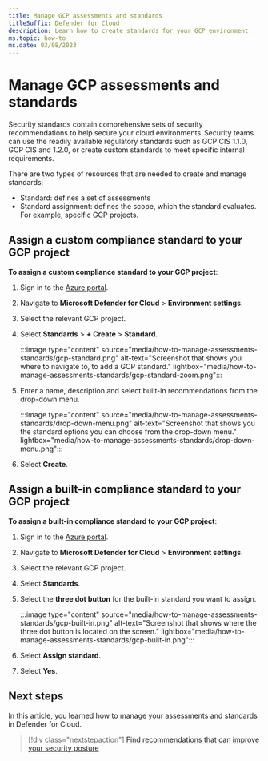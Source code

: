 ```yaml
---
title: Manage GCP assessments and standards
titleSuffix: Defender for Cloud
description: Learn how to create standards for your GCP environment.
ms.topic: how-to
ms.date: 03/08/2023
---
```


# Manage GCP assessments and standards

Security standards contain comprehensive sets of security recommendations to help secure your cloud environments. Security teams can use the readily available regulatory standards such as GCP CIS 1.1.0, GCP CIS and 1.2.0, or create custom standards to meet specific internal requirements.

There are two types of resources that are needed to create and manage standards:

- Standard: defines a set of assessments
- Standard assignment: defines the scope, which the standard evaluates. For example, specific GCP projects.

## Assign a custom compliance standard to your GCP project

**To assign a custom compliance standard to your GCP project**:

1. Sign in to the [Azure portal](https://portal.azure.com/).

1. Navigate to **Microsoft Defender for Cloud** > **Environment settings**.

1. Select the relevant GCP project.

1. Select **Standards** > **+ Create** > **Standard**.

    :::image type="content" source="media/how-to-manage-assessments-standards/gcp-standard.png" alt-text="Screenshot that shows you where to navigate to, to add a GCP standard." lightbox="media/how-to-manage-assessments-standards/gcp-standard-zoom.png":::

1. Enter a name, description and select built-in recommendations from the drop-down menu.

    :::image type="content" source="media/how-to-manage-assessments-standards/drop-down-menu.png" alt-text="Screenshot that shows you the standard options you can choose from the drop-down menu." lightbox="media/how-to-manage-assessments-standards/drop-down-menu.png":::

1. Select **Create**.

## Assign a built-in compliance standard to your GCP project

**To assign a built-in compliance standard to your GCP project**:

1. Sign in to the [Azure portal](https://portal.azure.com/).

1. Navigate to **Microsoft Defender for Cloud** > **Environment settings**.

1. Select the relevant GCP project.

1. Select **Standards**.

1. Select the **three dot button** for the built-in standard you want to assign.

    :::image type="content" source="media/how-to-manage-assessments-standards/gcp-built-in.png" alt-text="Screenshot that shows where the three dot button is located on the screen." lightbox="media/how-to-manage-assessments-standards/gcp-built-in.png":::

1. Select **Assign standard**.

1. Select **Yes**.
 
## Next steps

In this article, you learned how to manage your assessments and standards in Defender for Cloud.

> [!div class="nextstepaction"]
> [Find recommendations that can improve your security posture](review-security-recommendations.md)